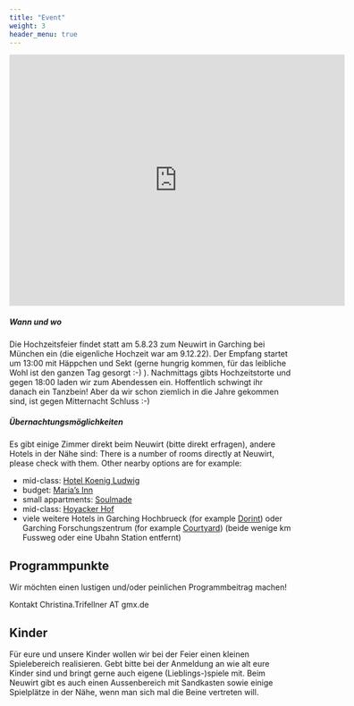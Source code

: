 ```yaml
---
title: "Event"
weight: 3
header_menu: true
---
```


<iframe src="https://www.google.com/maps/embed?pb=!1m18!1m12!1m3!1d789.8696800057604!2d11.651231336258036!3d48.249088580424086!2m3!1f0!2f0!3f0!3m2!1i1024!2i768!4f13.1!3m3!1m2!1s0x479e72fe3591d3cf%3A0xfc7cc93ae8549014!2sGasthof%20Neuwirt%20Eventlocation%20Garching%20b.%20M%C3%BCnchen!5e0!3m2!1sde!2sde!4v1674384998033!5m2!1sde!2sde" width="600" height="450" style="border:0;" allowfullscreen="" loading="lazy" referrerpolicy="no-referrer-when-downgrade"></iframe>

##### Wann und wo

Die Hochzeitsfeier findet statt am 5.8.23 zum Neuwirt in Garching bei München ein (die eigenliche Hochzeit war am 9.12.22). Der Empfang startet um 13:00 mit Häppchen und Sekt (gerne hungrig kommen, für das leibliche Wohl ist den ganzen Tag gesorgt :-) ). Nachmittags gibts Hochzeitstorte und gegen 18:00 laden wir zum Abendessen ein. Hoffentlich schwingt ihr danach ein Tanzbein! Aber da wir schon ziemlich in die Jahre gekommen sind, ist gegen Mitternacht Schluss :-)




##### Übernachtungsmöglichkeiten

Es gibt einige Zimmer direkt beim Neuwirt (bitte direkt erfragen), andere Hotels in der Nähe sind: There is a number of rooms directly at Neuwirt, please check with them. Other nearby options are for example:

* mid-class: [Hotel Koenig Ludwig](https://hkl.de/)
* budget: [Maria’s Inn](https://www.marias-inn.com/de)
* small appartments: [Soulmade](https://soulmade.me/)
* mid-class: [Hoyacker Hof](https://www.hoyackerhof.de/en/home/)
* viele weitere Hotels in Garching Hochbrueck (for example [Dorint](https://hotel-muenchen-garching.dorint.com/en/)) oder Garching Forschungszentrum (for example [Courtyard](https://www.marriott.de/hotels/travel/muccg-courtyard-munich-garching/)) (beide wenige km Fussweg oder eine Ubahn Station entfernt)


## Programmpunkte

Wir möchten einen lustigen und/oder peinlichen Programmbeitrag machen!


Kontakt
Christina.Trifellner AT gmx.de

## Kinder

Für eure und unsere Kinder wollen wir bei der Feier einen kleinen Spielebereich realisieren. Gebt bitte bei der Anmeldung an wie alt eure Kinder sind
und bringt gerne auch eigene (Lieblings-)spiele mit.
Beim Neuwirt gibt es auch einen Aussenbereich mit Sandkasten sowie einige Spielplätze in der Nähe, wenn man sich mal die Beine vertreten will.

